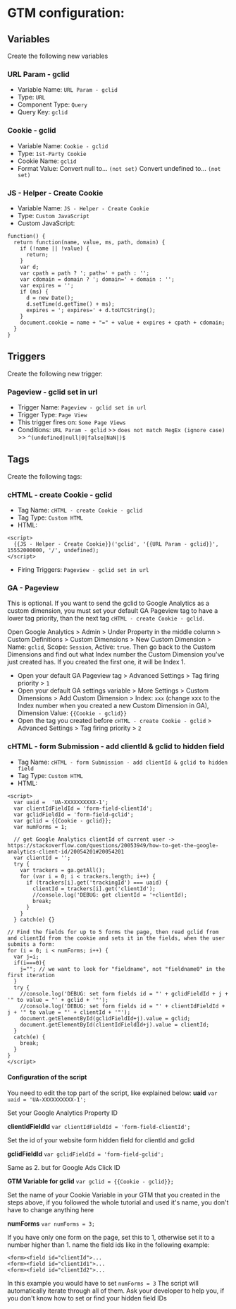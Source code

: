 # GTM configuration:
## Variables
Create the following new variables
### URL Param - gclid
- Variable Name: `URL Param - gclid`
- Type: `URL`
- Component Type: `Query`
- Query Key: `gclid`

### Cookie - gclid
- Variable Name: `Cookie - gclid`
- Type: `1st-Party Cookie`
- Cookie Name: `gclid`
- Format Value: Convert null to... `(not set)` Convert undefined to... `(not set)`


### JS - Helper - Create Cookie
- Variable Name: `JS - Helper - Create Cookie`
- Type: `Custom JavaScript`
- Custom JavaScript:
```
function() {
  return function(name, value, ms, path, domain) {
    if (!name || !value) {
      return;
    }
    var d;
    var cpath = path ? '; path=' + path : '';
    var cdomain = domain ? '; domain=' + domain : '';
    var expires = '';
    if (ms) {
      d = new Date();
      d.setTime(d.getTime() + ms);
      expires = '; expires=' + d.toUTCString();
    }
    document.cookie = name + "=" + value + expires + cpath + cdomain;
  }
}
```
## Triggers
Create the following new trigger:

### Pageview - gclid set in url
- Trigger Name: `Pageview - gclid set in url`
- Trigger Type: `Page View`
- This trigger fires on: `Some Page Views`
- Conditions: `URL Param - gclid` >> `does not match RegEx (ignore case)` >> `^(undefined|null|0|false|NaN|)$`

## Tags
Create the following tags:

### cHTML - create Cookie - gclid
- Tag Name: `cHTML - create Cookie - gclid`
- Tag Type: `Custom HTML`
- HTML:
```
<script>
  {{JS - Helper - Create Cookie}}('gclid', '{{URL Param - gclid}}', 15552000000, '/', undefined);
</script>
```
- Firing Triggers: `Pageview - gclid set in url`

### GA - Pageview
This is optional. If you want to send the gclid to Google Analytics as a custom dimension, you must set your default GA Pageview tag to have a lower tag priority, than the next tag `cHTML - create Cookie - gclid`.

Open Google Analytics > Admin > Under Property in the middle column > Custom Definitions > Custom Dimensions > New Custom Dimension > Name: `gclid`, Scope: `Session`, Active: `true`. Then go back to the Custom Dimensions and find out what Index number the Custom Dimension you've just created has. If you created the first one, it will be Index 1.

- Open your default GA Pageview tag > Advanced Settings > Tag firing priority > `1`
- Open your default GA settings variable > More Settings > Custom Dimensions > Add Custom Dimension > Index: `xxx` (change xxx to the Index number when you created a new Custom Dimension in GA), Dimension Value: `{{Cookie - gclid}}`
- Open the tag you created before `cHTML - create Cookie - gclid` > Advanced Settings > Tag firing priority > `2`


### cHTML - form Submission - add clientId & gclid to hidden field
- Tag Name: `cHTML - form Submission - add clientId & gclid to hidden field`
- Tag Type: `Custom HTML`
- HTML:
```
<script>
  var uaid =  'UA-XXXXXXXXXX-1';
  var clientIdFieldId = 'form-field-clientId';
  var gclidFieldId = 'form-field-gclid';
  var gclid = {{Cookie - gclid}};
  var numForms = 1;
  
  // get Google Analytics clientId of current user -> https://stackoverflow.com/questions/20053949/how-to-get-the-google-analytics-client-id/20054201#20054201
  var clientId = '';
  try {
    var trackers = ga.getAll();
    for (var i = 0; i < trackers.length; i++) {
      if (trackers[i].get('trackingId') === uaid) {
        clientId = trackers[i].get('clientId');
        //console.log('DEBUG: get clientId = '+clientId);
        break;
      }
    }
  } catch(e) {}
  
// Find the fields for up to 5 forms the page, then read gclid from and clientId from the cookie and sets it in the fields, when the user submits a form:
for (i = 0; i < numForms; i++) {
  var j=i;
  if(i===0){
    j=""; // we want to look for "fieldname", not "fieldname0" in the first iteration
  }
  try {
    //console.log('DEBUG: set form fields id = "' + gclidFieldId + j + '" to value = "' + gclid + '"');
    //console.log('DEBUG: set form fields id = "' + clientIdFieldId + j + '" to value = "' + clientId + '"');
    document.getElementById(gclidFieldId+j).value = gclid;
    document.getElementById(clientIdFieldId+j).value = clientId;
  }
  catch(e) {
    break;
  }
}
</script>
```

#### Configuration of the script
You need to edit the top part of the script, like explained below:
**uaid**
`var uaid = 'UA-XXXXXXXXXX-1';`

Set your Google Analytics Property ID 

**clientIdFieldId**
`var clientIdFieldId = 'form-field-clientId';`

Set the id of your website form hidden field for clientId and gclid

**gclidFieldId**
`var gclidFieldId = 'form-field-gclid';`

Same as 2. but for Google Ads Click ID

**GTM Variable for gclid**
`var gclid = {{Cookie - gclid}};`

Set the name of your Cookie Variable in your GTM that you created in the steps above, if you followed the whole tutorial and used it's name, you don't have to change anything here

**numForms**
`var numForms = 3;`

If you have only one form on the page, set this to 1, otherwise set it to a number higher than 1.
name the field ids like in the following example:
```
<form><field id="clientId">...
<form><field id="clientId1">...
<form><field id="clientId2">...
```
In this example you would have to set `numForms = 3`
The script will automatically iterate through all of them. Ask your developer to help you, if you don't know how to set or find your hidden field IDs
